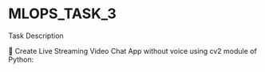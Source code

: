 # MLOPS_TASK_3

Task Description  

📌 Create Live Streaming Video Chat App without voice using cv2 module of Python:
